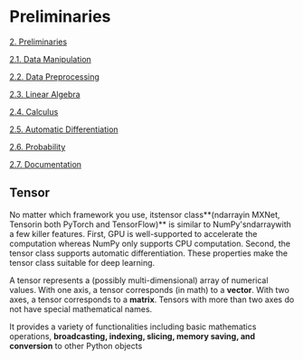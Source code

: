 # Preliminaries

[2. Preliminaries](https://d2l.ai/chapter_preliminaries/index.html)

[2.1. Data Manipulation](https://d2l.ai/chapter_preliminaries/ndarray.html)

[2.2. Data Preprocessing](https://d2l.ai/chapter_preliminaries/pandas.html)

[2.3. Linear Algebra](https://d2l.ai/chapter_preliminaries/linear-algebra.html)

[2.4. Calculus](https://d2l.ai/chapter_preliminaries/calculus.html)

[2.5. Automatic Differentiation](https://d2l.ai/chapter_preliminaries/autograd.html)

[2.6. Probability](https://d2l.ai/chapter_preliminaries/probability.html)

[2.7. Documentation](https://d2l.ai/chapter_preliminaries/lookup-api.html)

## Tensor

No matter which framework you use, itstensor class**(ndarrayin MXNet, Tensorin both PyTorch and TensorFlow)** is similar to NumPy'sndarraywith a few killer features. First, GPU is well-supported to accelerate the computation whereas NumPy only supports CPU computation. Second, the tensor class supports automatic differentiation. These properties make the tensor class suitable for deep learning.

A tensor represents a (possibly multi-dimensional) array of numerical values. With one axis, a tensor corresponds (in math) to a **vector**. With two axes, a tensor corresponds to a **matrix**. Tensors with more than two axes do not have special mathematical names.

It provides a variety of functionalities including basic mathematics operations, **broadcasting, indexing, slicing, memory saving, and conversion** to other Python objects
